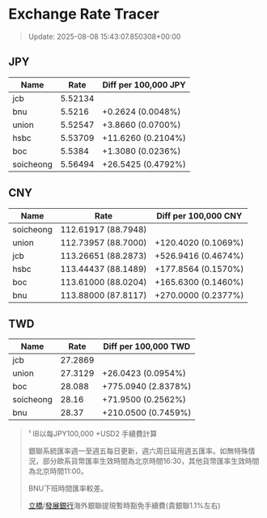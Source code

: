 # Exchange Rate Tracer

> Update: 2025-08-08 15:43:07.850308+00:00

## JPY

| Name      |    Rate | Diff per 100,000 JPY   |
|-----------|---------|------------------------|
| jcb       | 5.52134 |                        |
| bnu       | 5.5216  | +0.2624 (0.0048%)      |
| union     | 5.52547 | +3.8660 (0.0700%)      |
| hsbc      | 5.53709 | +11.6260 (0.2104%)     |
| boc       | 5.5384  | +1.3080 (0.0236%)      |
| soicheong | 5.56494 | +26.5425 (0.4792%)     |

## CNY

| Name      | Rate                | Diff per 100,000 CNY   |
|-----------|---------------------|------------------------|
| soicheong | 112.61917	(88.7948) |                        |
| union     | 112.73957	(88.7000) | +120.4020 (0.1069%)    |
| jcb       | 113.26651	(88.2873) | +526.9416 (0.4674%)    |
| hsbc      | 113.44437	(88.1489) | +177.8564 (0.1570%)    |
| boc       | 113.61000	(88.0204) | +165.6300 (0.1460%)    |
| bnu       | 113.88000	(87.8117) | +270.0000 (0.2377%)    |

## TWD

| Name      |    Rate | Diff per 100,000 TWD   |
|-----------|---------|------------------------|
| jcb       | 27.2869 |                        |
| union     | 27.3129 | +26.0423 (0.0954%)     |
| boc       | 28.088  | +775.0940 (2.8378%)    |
| soicheong | 28.16   | +71.9500 (0.2562%)     |
| bnu       | 28.37   | +210.0500 (0.7459%)    |


> ¹ IB以每JPY100,000 +USD2 手續費計算
>
> 銀聯系統匯率週一至週五每日更新，週六周日延用週五匯率。如無特殊情況，部分歐系貨幣匯率生效時間為北京時間16:30，其他貨幣匯率生效時間為北京時間11:00。
>
> BNU下班時間匯率較差。
>
> [立橋](https://www.wlbank.com.mo/uploads/ueditor/file/20181211/1544536513900230.pdf)/[發展銀行](https://www.mdb.com.mo/Service_Charges_20230728.pdf)海外銀聯提現暫時豁免手續費(貴銀聯1.1%左右)

